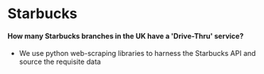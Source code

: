 # Starbucks

#### How many Starbucks branches in the UK have a 'Drive-Thru' service?
- We use python web-scraping libraries to harness the Starbucks API and source the requisite data